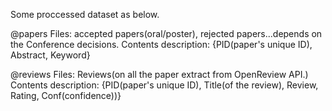 Some proccessed dataset as below.

@papers
Files: accepted papers(oral/poster), rejected papers...depends on the Conference decisions.
Contents description: {PID(paper's unique ID), Abstract, Keyword}


@reviews
Files: Reviews(on all the paper extract from OpenReview API.)
Contents description: {PID(paper's unique ID), Title(of the review), Review, Rating, Conf(confidence))}
